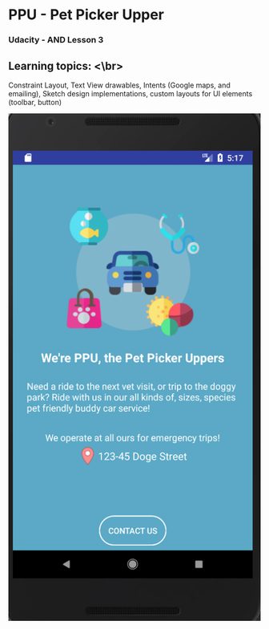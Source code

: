 # PPU - Pet Picker Upper
### Udacity - AND Lesson 3

## Learning topics: <\br>
Constraint Layout, Text View drawables, Intents (Google maps, and emailing), Sketch design implementations, custom layouts for UI elements (toolbar, button)

![demo](https://github.com/MiraEs/PPU/blob/master/ss.png)

